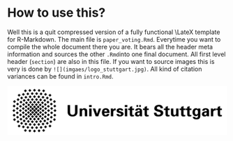 # How to use this?

Well this is a quit compressed version of a fully functional \LateX template for R-Markdown. The main file is `paper_voting.Rmd`. Everytime you want to compile the whole document there you are. It bears all the header meta information and sources the other `.Rmd`into one final document. All first level header (`section`) are also in this file. If you want to source images this is very is done by `![](imgaes/logo_stuttgart.jpg)`. All kind of citation variances can be found in `intro.Rmd`. 

![](images/logo_stuttgart.jpg)

